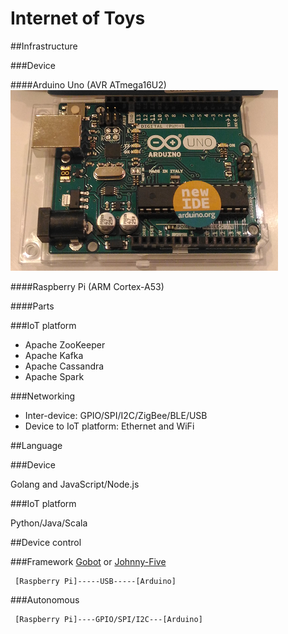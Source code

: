 # Internet of Toys

##Infrastructure

###Device

####Arduino Uno (AVR ATmega16U2)
![arduino-uno](./doc/arduino-uno.png)

####Raspberry Pi (ARM Cortex-A53)

####Parts

###IoT platform
- Apache ZooKeeper
- Apache Kafka
- Apache Cassandra
- Apache Spark

###Networking

- Inter-device: GPIO/SPI/I2C/ZigBee/BLE/USB
- Device to IoT platform: Ethernet and WiFi

##Language

###Device

Golang and JavaScript/Node.js

###IoT platform

Python/Java/Scala

##Device control

###Framework
[Gobot](https://gobot.io/) or [Johnny-Five](http://johnny-five.io/)

```
 [Raspberry Pi]-----USB-----[Arduino]

```

###Autonomous

```
 [Raspberry Pi]----GPIO/SPI/I2C---[Arduino]
```
